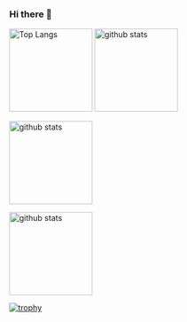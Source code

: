 ### Hi there 👋
<p align="left"> 
<img alt="Top Langs" height="150px" src="https://github-readme-stats.vercel.app/api/top-langs/?username=SNQ-2001&layout=compact&show_icons=true&theme=onedark" />
<img alt="github stats" height="150px" src="https://github-readme-stats.vercel.app/api?username=SNQ-2001&theme=onedark&show_icons=ture" />
</p>
<img alt="github stats" height="150px" src="https://github-readme-stats.vercel.app/api?username=SNQ-2001&theme=onedark&show_icons=ture" />
</p>

<img alt="github stats" height="150px" src="https://github-profile-trophy.vercel.app/?username=SNQ-2001&theme=onedark" />
</p>


[![trophy](https://github-profile-trophy.vercel.app/?username=SNQ-2001&theme=onedark)](https://github.com/ryo-ma/github-profile-trophy)
